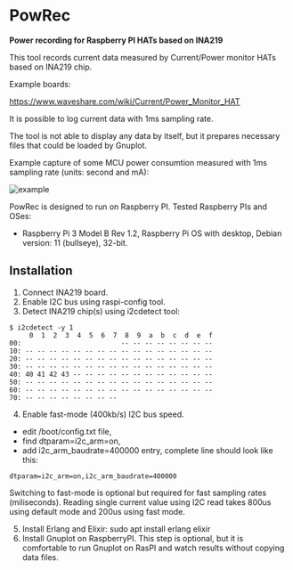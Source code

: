 # PowRec

**Power recording for Raspberry PI HATs based on INA219**

This tool records current data measured by Current/Power monitor HATs based on INA219 chip.

Example boards:

https://www.waveshare.com/wiki/Current/Power_Monitor_HAT

It is possible to log current data with 1ms sampling rate.

The tool is not able to display any data by itself, but it prepares necessary files that could be loaded by Gnuplot.

Example capture of some MCU power consumtion measured with 1ms sampling rate (units: second and mA):

![example](https://user-images.githubusercontent.com/8614048/215347579-e108aa01-b94b-4d97-b512-a06bd7e9af9d.png)

PowRec is designed to run on Raspberry PI.
Tested Raspberry PIs and OSes:

* Raspberry Pi 3 Model B Rev 1.2, Raspberry Pi OS with desktop, Debian version: 11 (bullseye), 32-bit.

## Installation

1. Connect INA219 board.
2. Enable I2C bus using raspi-config tool.
3. Detect INA219 chip(s) using i2cdetect tool:
```
$ i2cdetect -y 1
     0  1  2  3  4  5  6  7  8  9  a  b  c  d  e  f
00:                         -- -- -- -- -- -- -- -- 
10: -- -- -- -- -- -- -- -- -- -- -- -- -- -- -- -- 
20: -- -- -- -- -- -- -- -- -- -- -- -- -- -- -- -- 
30: -- -- -- -- -- -- -- -- -- -- -- -- -- -- -- -- 
40: 40 41 42 43 -- -- -- -- -- -- -- -- -- -- -- -- 
50: -- -- -- -- -- -- -- -- -- -- -- -- -- -- -- -- 
60: -- -- -- -- -- -- -- -- -- -- -- -- -- -- -- -- 
70: -- -- -- -- -- -- -- --                   
```
4. Enable fast-mode (400kb/s) I2C bus speed. 
- edit /boot/config.txt file,
- find dtparam=i2c_arm=on,
- add i2c_arm_baudrate=400000 entry, complete line should look like this:
```
dtparam=i2c_arm=on,i2c_arm_baudrate=400000
```
Switching to fast-mode is optional but required for fast sampling rates (miliseconds).
Reading single current value using I2C read takes 800us using default mode and 200us using fast mode.

5. Install Erlang and Elixir: sudo apt install erlang elixir
6. Install Gnuplot on RaspberryPI. This step is optional, but it is comfortable to run Gnuplot on RasPI and watch results without copying data files. 
